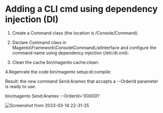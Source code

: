 # Adding a CLI cmd using dependency injection (DI)

1. Create a Command class (the location is <your component root dir>/Console/Command).

2. Declare Command class in Magento\Framework\Console\CommandListInterface and configure the command name using dependency injection (<component root dir>/etc/di.xml):

3. Clean the cache
bin/magento cache:clean:

4.Regenrate the code 
bin/magento setup:di:compile:

Result:
the new command Send:Aramex that accepts a --OrderId parameter is ready to use.

bin/magento Send:Aramex --OrderId='000001'

![Screenshot from 2023-03-14 22-31-25](https://user-images.githubusercontent.com/99461347/225103555-fa016ca7-a422-48d0-9d5b-27f166c7075a.png)

